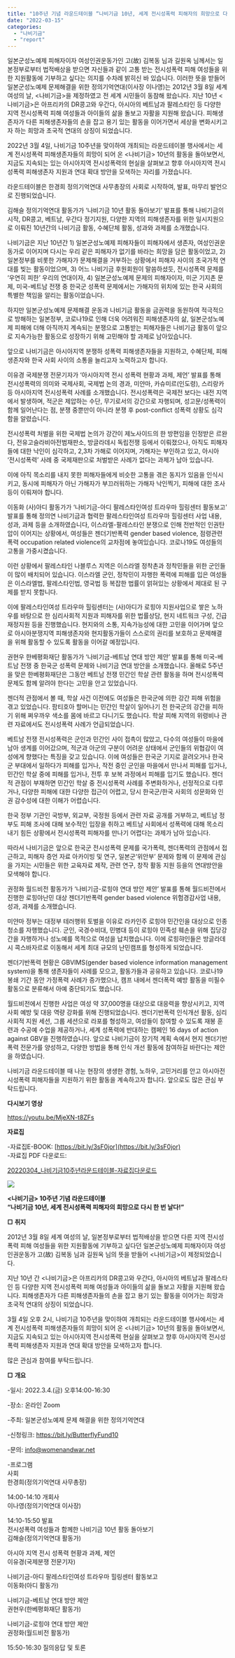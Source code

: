 ```yaml
---
title: "10주년 기념 라운드테이블 “나비기금 10년, 세계 전시성폭력 피해자의 희망으로 다시 한 번 날다!”"
date: "2022-03-15"
categories: 
  - "나비기금"
  - "report"
---
```


일본군성노예제 피해자이자 여성인권운동가인 고(故) 김복동 님과 길원옥 님께서는 일본정부로부터 법적배상을 받으면 자신들과 같이 고통 받는 전시성폭력 피해 여성들을 위한 지원활동에 기부하고 싶다는 의지를 수차례 밝히신 바 있습니다. 이러한 뜻을 받들어 일본군성노예제 문제해결을 위한 정의기억연대(이사장 이나영)는 2012년 3월 8일 세계 여성의 날, <나비기금>을 제정하였고 전 세계 시민들이 동참해 왔습니다. 지난 10년 <나비기금>은 아프리카의 DR콩고와 우간다, 아시아의 베트남과 팔레스타인 등 다양한 지역 전시성폭력 피해 여성들과 아이들의 삶을 돌보고 자활을 지원해 왔습니다. 피해생존자가 다른 피해생존자들의 손을 잡고 용기 있는 활동을 이어가면서 세상을 변화시키고자 하는 희망과 초국적 연대의 상징이 되었습니다.

2022년 3월 4일, 나비기금 10주년을 맞이하여 개최되는 라운드테이블 행사에서는 세계 전시성폭력 피해생존자들의 희망이 되어 온 <나비기금> 10년의 활동을 돌아보면서, 지금도 지속되는 있는 아시아지역 전시성폭력의 현실을 살펴보고 향후 아시아지역 전시성폭력 피해생존자 지원과 연대 확대 방안을 모색하는 자리를 가졌습니다.

라운드테이블은 한경희 정의기억연대 사무총장의 사회로 시작하여, 발표, 마무리 발언으로 진행되었습니다.

김해슬 정의기억연대 활동가가 ‘나비기금 10년 활동 돌아보기’ 발표를 통해 나비기금의 시작, DR콩고, 베트남, 우간다 정기지원, 다양한 지역의 피해생존자를 위한 일시지원으로 이뤄진 10년간의 나비기금 활동, 수혜단체 활동, 성과와 과제를 소개했습니다.

나비기금은 지난 10년간 1) 일본군성노예제 피해자들이 피해자에서 생존자, 여성인권운동가로 이어지며 다시는 우리 같은 피해자가 없기를 바라는 희망을 담은 활동이었고, 2) 일본정부를 비롯한 가해자가 문제해결을 거부하는 상황에서 피해자 사이의 초국가적 연대를 빚는 활동이었으며, 3) 어느 나비기금 후원회원이 말씀하셨듯, 전시성폭력 문제를 ‘우연히 피한’ 우리의 연대이자, 4) 일본군성노예제 문제의 피해자이자, 미군 기지촌 문제, 미국-베트남 전쟁 중 한국군 성폭력 문제에서는 가해자의 위치에 있는 한국 사회의 특별한 책임을 알리는 활동이었습니다.

하지만 일본군성노예제 문제해결 운동과 나비기금 활동을 금권력을 동원하여 적극적으로 방해하는 일본정부, 코로나19로 인해 더욱 어려워진 피해생존자의 삶, 일본군성노예제 피해에 더해 아직까지 계속되는 분쟁으로 고통받는 피해자들은 나비기금 활동이 앞으로 지속가능한 활동으로 성장하기 위해 고민해야 할 과제로 남아있습니다.

앞으로 나비기금은 아시아지역 분쟁하 성폭력 피해생존자들을 지원하고, 수혜단체, 피해생존자와 한국 사회 사이의 소통을 늘리고자 노력하고자 합니다.

이유경 국제분쟁 전문기자가 ‘아시아지역 전시 성폭력 현황과 과제, 제언’ 발표를 통해 전시성폭력의 의미와 국제사회, 국제법 논의 경과, 미얀마, 카슈미르(인도령), 스리랑카 등 아시아지역 전시성폭력 사례를 소개했습니다. 전시성폭력은 국제전 보다는 내전 지역에서 발생하며, 적군은 제압하는 수단, 무기로서의 강간으로 자행되며, 성고문/성폭력이 함께 일어난다는 점, 분쟁 중뿐만이 아니라 분쟁 후 post-conflict 성폭력 상황도 심각함을 알렸습니다.

전시성폭력 처벌을 위한 국제법 논의가 강간이 제노사이드의 한 방편임을 인정받은 르완다, 전유고슬라비아전범재판소, 방글라데시 독립전쟁 등에서 이뤄졌으나, 아직도 피해자들에 대한 낙인이 심각하고, 2,3차 가해로 이어지며, 가해자는 부인하고 있고, 아시아 ‘전시성폭력’ 사례 중 국제재판으로 처벌받은 사례가 없다는 과제가 남아 있습니다.

이에 아직 목소리를 내지 못한 피해자들에게 비슷한 고통을 겪은 동지가 있음을 인식시키고, 동시에 피해자가 아닌 가해자가 부끄러워하는 가해자 낙인찍기, 피해에 대한 조사 등이 이뤄져야 합니다.

이동화 (사)아디 활동가가 ‘나비기금-아디 팔레스타인여성 트라우마 힐링센터 활동보고’ 발표를 통해 정의연 나비기금과 협력한 팔레스타인여성 트라우마 힐링센터 사업 내용, 성과, 과제 등을 소개하였습니다, 이스라엘-팔레스타인 분쟁으로 인해 전반적인 인권탄압이 이어지는 상황에서, 여성들은 젠더기반폭력 gender based violence, 점령관련폭력 occupation related violence의 교차점에 놓여있습니다. 코로나19도 여성들의 고통을 가중시켰습니다.

이런 상황에서 팔레스타인 나블루스 지역은 이스라엘 정착촌과 정착민들을 위한 군인들이 많이 배치되어 있습니다. 이스라엘 군인, 정착민이 자행한 폭력에 피해를 입은 여성들은 이스라엘법, 팔레스타인법, 영국법 등 복잡한 법률이 얽혀있는 상황에서 제대로 된 구제를 받지 못합니다.

이에 팔레스타인여성 트라우마 힐링센터는 (사)아디가 로힝야 지원사업으로 쌓은 노하우를 바탕으로 한 심리사회적 지원과 피해자를 위한 법률상담, 현지 네트워크 구성, 긴급재정지원 등을 진행했습니다. 현지와의 소통, 지속가능성에 대한 고민을 이어가며 앞으로 아시아분쟁지역 피해생존자와 현지활동가들이 스스로의 권리를 보호하고 문제해결을 위해 활동할 수 있도록 활동을 이어갈 예정입니다.

권현우 한베평화재단 활동가가 ‘나비기금-베트남 연대 방안 제안’ 발표를 통해 미국-베트남 전쟁 중 한국군 성폭력 문제와 나비기금 연대 방안을 소개했습니다. 올해로 5주년을 맞은 한베평화재단은 그동안 베트남 전쟁 민간인 학살 관련 활동을 하며 전시성폭력 문제도 함께 알려야 한다는 고민을 안고 있었습니다.

젠더적 관점에서 볼 때, 학살 사건 이전에도 여성들은 한국군에 의한 강간 피해 위험을 겪고 있었습니다. 팜티호아 할머니는 민간인 학살이 일어나기 전 한국군의 강간을 피하기 위해 쩌우까우 색소를 몸에 바르고 다니기도 했습니다. 학살 피해 지역의 위령비나 관련 자료에서도 전시성폭력 사례가 언급되었습니다.

베트남 전쟁 전시성폭력은 군인과 민간인 사이 접촉이 많았고, 다수의 여성들이 마을에 남아 생계를 이어갔으며, 적군과 아군의 구분이 어려운 상태에서 군인들의 위협감이 여성에게 향했다는 특징을 갖고 있습니다. 이에 여성들은 한국군 기지로 끌려오거나 한국군 부대에서 일하다가 피해를 입거나, 작전 중인 군인을 마을에서 만나서 피해를 입거나, 민간인 학살 중에 피해를 입거나, 전투 후 보복 과정에서 피해를 입기도 했습니다. 젠더적 관점이 부재하면 민간인 학살 중 전시성폭력 사례를 주변화하거나, 선정적으로 다루거나, 다양한 피해에 대한 다양한 접근이 어렵고, 당시 한국군/한국 사회의 성문화와 인권 감수성에 대한 이해가 어렵습니다.

한국 정부 기관인 국방부, 외교부, 국정원 등에서 관련 자료 공개를 거부하고, 베트남 정부도 피해 조사에 대해 보수적인 입장을 취하고 베트남 사회에서 성폭력에 대해 목소리 내기 힘든 상황에서 전시성폭력 피해자를 만나기 어렵다는 과제가 남아 있습니다.

따라서 나비기금은 앞으로 한국군 전시성폭력 문제를 국가폭력, 젠더폭력의 관점에서 접근하고, 피해자 증언 자료 아카이빙 및 연구, 일본군‘위안부’ 문제와 함께 이 문제에 관심을 가지는 시민들은 위한 교육자료 제작, 관련 연구, 창작 활동 지원 등을의 연대방안을 모색해야 합니다.

권정화 월드비전 활동가가 ‘나비기금-로힝야 연대 방안 제안’ 발표를 통해 월드비전에서 진행한 로힝야난민 대상 젠더기반폭력 gender based violence 위험경감사업 내용, 성과, 과제를 소개했습니다.

미얀마 정부는 대정부 테러행위 토벌을 이유로 라카인주 로힝야 민간인을 대상으로 인종청소를 자행했습니다. 군인, 국경수비대, 민병대 등이 로힝야 민족성 훼손을 위해 집당강간을 자행하거나 성노예를 목적으로 여성을 납치했습니다. 이에 로힝햐인들은 방글라데시 콕스바자르로 이동해서 세계 최대 규모의 난민캠프를 형성하게 되었습니다.

젠더기반폭력 현황은 GBVIMS(gender based violence information management system)을 통해 생존자들이 사례를 모으고, 활동가들과 공유하고 있습니다. 코로나19 봉쇄 기간 동안 가정폭력 사례가 증가했으나, 캠프 내에서 젠더폭력 예방 활동을 미필수활동으로 분류해서 아예 중단되기도 했습니다.

월드비전에서 진행한 사업은 여성 약 37,000명을 대상으로 대응력을 향상시키고, 지역사회 예방 및 대응 역량 강화를 위해 진행되었습니다. 젠더기반폭력 인식개선 활동, 심리사회적 지원 세션, 그룹 세션으로 라포를 형성하고, 여성들이 참여할 수 있도록 재봉 훈련과 수공예 수업을 제공하거나, 세계 성폭력에 반대하는 캠페인 16 days of action against GBV을 진행하였습니다. 앞으로 나비기금이 장기적 계획 속에서 현지 젠더기반폭력 전문가를 양성하고, 다양한 방법을 통해 인식 개선 활동에 참여하길 바란다는 제안을 하였습니다.

나비기금 라운드테이블 때 나눈 현장의 생생한 경험, 노하우, 고민거리를 안고 아시아전시성폭력 피해자들을 지원하기 위한 활동을 계속하고자 합니다. 앞으로도 많은 관심 부탁드립니다.

**다시보기 영상**

https://youtu.be/MjeXN-t8ZFs

**자료집**

\-자료집E-BOOK: [https://bit.ly/3sF0jor](https://bit.ly/3sF0jor)  
\-자료집 PDF 다운로드:

[20220304\_나비기금10주년라운드테이블-자료집](https://r2.womenandwar.net/2022/03/20220304_나비기금10주년라운드테이블-자료집.pdf)[다운로드](https://r2.womenandwar.net/2022/03/20220304_나비기금10주년라운드테이블-자료집.pdf)

![](https://r2.womenandwar.net/2022/02/웹자보20220304-나비기금-10주년-라운드테이블-웹자보-001-1-724x1024.jpg)

**<나비기금> 10주년 기념 라운드테이블**  
**“나비기금 10년, 세계 전시성폭력 피해자의 희망으로 다시 한 번 날다!”**

**□** **취지**

2012년 3월 8일 세계 여성의 날, 일본정부로부터 법적배상을 받으면 다른 지역 전시성폭력 피해 여성들을 위한 지원활동에 기부하고 싶다던 일본군성노예제 피해자이자 여성인권운동가 고(故) 김복동 님과 길원옥 님의 뜻을 받들어 <나비기금>이 제정되었습니다.

지난 10년 간 <나비기금>은 아프리카의 DR콩고와 우간다, 아시아의 베트남과 팔레스타인 등 다양한 지역 전시성폭력 피해 여성들과 아이들의 삶을 돌보고 자활을 지원해 왔습니다. 피해생존자가 다른 피해생존자들의 손을 잡고 용기 있는 활동을 이어가는 희망과 초국적 연대의 상징이 되었습니다.

3월 4일 오후 2시, 나비기금 10주년을 맞이하여 개최되는 라운드테이블 행사에서는 세계 전시성폭력 피해생존자들의 희망이 되어 온 <나비기금> 10년의 활동을 돌아보면서, 지금도 지속되고 있는 아시아지역 전시성폭력 현실을 살펴보고 향후 아시아지역 전시성폭력 피해생존자 지원과 연대 확대 방안을 모색하고자 합니다.

많은 관심과 참여를 부탁드립니다.

**□** **개요**

\-일시: 2022.3.4.(금) 오후14:00-16:30

\-장소: 온라인 Zoom

\-주최: 일본군성노예제 문제 해결을 위한 정의기억연대

\-신청링크: https://bit.ly/ButterflyFund10

\-문의: [info@womenandwar.net](mailto:info@womenandwar.net)

\-프로그램  
사회  
한경희(정의기억연대 사무총장)

14:00-14:10 개회사  
이나영(정의기억연대 이사장)

14:10-15:50 발표  
전시성폭력 여성들과 함께한 나비기금 10년 활동 돌아보기  
김해슬(정의기억연대 활동가)

아시아 지역 전시 성폭력 현황과 과제, 제언  
이유경(국제분쟁 전문기자)

나비기금-아디 팔레스타인여성 트라우마 힐링센터 활동보고  
이동화(아디 활동가)

나비기금-베트남 연대 방안 제안  
권현우(한베평화재단 활동가)

나비기금-로힝야 연대 방안 제안  
권정화(월드비전 활동가)

15:50-16:30 질의응답 및 토론
